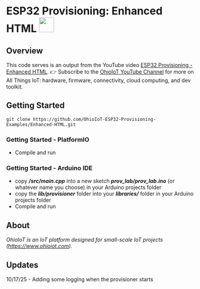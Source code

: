 # ESP32 Provisioning: Enhanced HTML <a href="https://www.ohioiot.com"><img src="https://www.ohioiot.com/images/logo.jpg" width="40" ></a>


## Overview
This code serves is an output from the YouTube video [ESP32 Provisioning - Enhanced HTML](https://youtu.be/UBM_KC4RHlo).  👉 Subscribe to the [OhioIoT YouTube Channel](https://www.youtube.com/@OhioIoT?sub_confirmation=1) for more on All Things IoT: hardware, firmware, connectivity, cloud computing, and dev toolkit.


## Getting Started
```
git clone https://github.com/OhioIoT-ESP32-Provisioning-Examples/Enhanced-HTML.git
```


### Getting Started - PlatformIO
- Compile and run

### Getting Started - Arduino IDE 
- copy ***/src/main.cpp*** into a new sketch ***prov_lab/prov_lab.ino*** (or whatever name you choose) in your Arduino projects folder
- copy the ***lib/provisioner*** folder into your ***libraries/*** folder in your Arduino projects folder
- Compile and run


## About
*OhioIoT is an IoT platform designed for small-scale IoT projects (https://www.ohioiot.com).*

## Updates

10/17/25 - Adding some logging when the provisioner starts